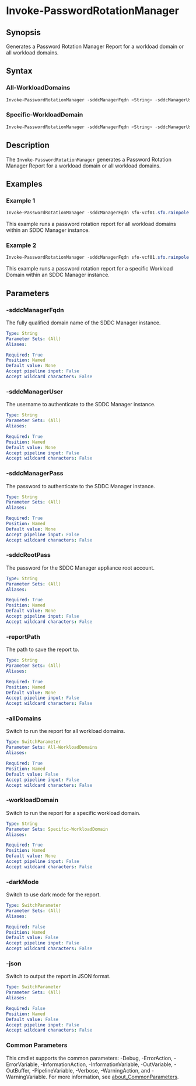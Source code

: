 # Invoke-PasswordRotationManager

## Synopsis

Generates a Password Rotation Manager Report for a workload domain or all workload domains.

## Syntax

### All-WorkloadDomains

```powershell
Invoke-PasswordRotationManager -sddcManagerFqdn <String> -sddcManagerUser <String> -sddcManagerPass <String> -sddcRootPass <String> -reportPath <String> [-allDomains] [-darkMode] [-json] [<CommonParameters>]
```

### Specific-WorkloadDomain

```powershell
Invoke-PasswordRotationManager -sddcManagerFqdn <String> -sddcManagerUser <String> -sddcManagerPass <String> -sddcRootPass <String> -reportPath <String> -workloadDomain <String> [-darkMode] [-json] [<CommonParameters>]
```

## Description

The `Invoke-PasswordRotationManager` generates a Password Rotation Manager Report for a workload domain or all workload domains.

## Examples

### Example 1

```powershell
Invoke-PasswordRotationManager -sddcManagerFqdn sfo-vcf01.sfo.rainpole.io -sddcManagerUser admin@local -sddcManagerPass VMw@re1!VMw@re1! -sddcRootPass VMw@re1! -reportPath "F:\Reporting" -darkMode -allDomains
```

This example runs a password rotation report for all workload domains within an SDDC Manager instance.

### Example 2

```powershell
Invoke-PasswordRotationManager -sddcManagerFqdn sfo-vcf01.sfo.rainpole.io -sddcManagerUser admin@local -sddcManagerPass VMw@re1!VMw@re1! -sddcRootPass VMw@re1! -reportPath "F:\Reporting" -darkMode -workloadDomain sfo-w01
```

This example runs a password rotation report for a specific Workload Domain within an SDDC Manager instance.

## Parameters

### -sddcManagerFqdn

The fully qualified domain name of the SDDC Manager instance.

```yaml
Type: String
Parameter Sets: (All)
Aliases:

Required: True
Position: Named
Default value: None
Accept pipeline input: False
Accept wildcard characters: False
```

### -sddcManagerUser

The username to authenticate to the SDDC Manager instance.

```yaml
Type: String
Parameter Sets: (All)
Aliases:

Required: True
Position: Named
Default value: None
Accept pipeline input: False
Accept wildcard characters: False
```

### -sddcManagerPass

The password to authenticate to the SDDC Manager instance.

```yaml
Type: String
Parameter Sets: (All)
Aliases:

Required: True
Position: Named
Default value: None
Accept pipeline input: False
Accept wildcard characters: False
```

### -sddcRootPass

The password for the SDDC Manager appliance root account.

```yaml
Type: String
Parameter Sets: (All)
Aliases:

Required: True
Position: Named
Default value: None
Accept pipeline input: False
Accept wildcard characters: False
```

### -reportPath

The path to save the report to.

```yaml
Type: String
Parameter Sets: (All)
Aliases:

Required: True
Position: Named
Default value: None
Accept pipeline input: False
Accept wildcard characters: False
```

### -allDomains

Switch to run the report for all workload domains.

```yaml
Type: SwitchParameter
Parameter Sets: All-WorkloadDomains
Aliases:

Required: True
Position: Named
Default value: False
Accept pipeline input: False
Accept wildcard characters: False
```

### -workloadDomain

Switch to run the report for a specific workload domain.

```yaml
Type: String
Parameter Sets: Specific-WorkloadDomain
Aliases:

Required: True
Position: Named
Default value: None
Accept pipeline input: False
Accept wildcard characters: False
```

### -darkMode

Switch to use dark mode for the report.

```yaml
Type: SwitchParameter
Parameter Sets: (All)
Aliases:

Required: False
Position: Named
Default value: False
Accept pipeline input: False
Accept wildcard characters: False
```

### -json

Switch to output the report in JSON format.

```yaml
Type: SwitchParameter
Parameter Sets: (All)
Aliases:

Required: False
Position: Named
Default value: False
Accept pipeline input: False
Accept wildcard characters: False
```

### Common Parameters

This cmdlet supports the common parameters: -Debug, -ErrorAction, -ErrorVariable, -InformationAction, -InformationVariable, -OutVariable, -OutBuffer, -PipelineVariable, -Verbose, -WarningAction, and -WarningVariable. For more information, see [about_CommonParameters](http://go.microsoft.com/fwlink/?LinkID=113216).
